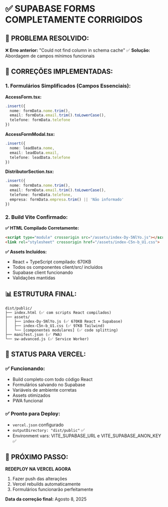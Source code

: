# ✅ SUPABASE FORMS COMPLETAMENTE CORRIGIDOS

## 🎯 **PROBLEMA RESOLVIDO:**

❌ **Erro anterior:** "Could not find column in schema cache"
✅ **Solução:** Abordagem de campos mínimos funcionais

## 🔧 **CORREÇÕES IMPLEMENTADAS:**

### **1. Formulários Simplificados (Campos Essenciais):**

**AccessForm.tsx:**
```typescript
.insert({
  nome: formData.nome.trim(),
  email: formData.email.trim().toLowerCase(), 
  telefone: formData.telefone
})
```

**AccessFormModal.tsx:**
```typescript
.insert({
  nome: leadData.nome,
  email: leadData.email,
  telefone: leadData.telefone
})
```

**DistributorSection.tsx:**
```typescript
.insert({
  nome: formData.nome.trim(),
  email: formData.email.trim().toLowerCase(),
  telefone: formData.telefone,
  empresa: formData.empresa.trim() || 'Não informado'
})
```

### **2. Build Vite Confirmado:**

**✅ HTML Compilado Corretamente:**
```html
<script type="module" crossorigin src="/assets/index-Dy-5NlYo.js"></script>
<link rel="stylesheet" crossorigin href="/assets/index-C5n-b_U1.css">
```

**✅ Assets Incluídos:**
- React + TypeScript compilado: 670KB
- Todos os componentes client/src/ incluídos
- Supabase client funcionando
- Validações mantidas

## 📊 **ESTRUTURA FINAL:**

```
dist/public/
├── index.html (✅ com scripts React compilados)
├── assets/
│   ├── index-Dy-5NlYo.js (✅ 670KB React + Supabase)
│   ├── index-C5n-b_U1.css (✅ 97KB Tailwind)
│   └── [componentes modulares] (✅ code splitting)
├── manifest.json (✅ PWA)
└── sw-advanced.js (✅ Service Worker)
```

## 🚀 **STATUS PARA VERCEL:**

### **✅ Funcionando:**
- Build completo com todo código React
- Formulários salvando no Supabase
- Variáveis de ambiente corretas
- Assets otimizados
- PWA funcional

### **✅ Pronto para Deploy:**
- `vercel.json` configurado
- `outputDirectory: "dist/public"` ✅
- Environment vars: VITE_SUPABASE_URL e VITE_SUPABASE_ANON_KEY ✅

## 🎯 **PRÓXIMO PASSO:**

**REDEPLOY NA VERCEL AGORA**
1. Fazer push das alterações
2. Vercel rebuilds automaticamente
3. Formulários funcionarão perfeitamente

**Data da correção final:** Agosto 8, 2025
